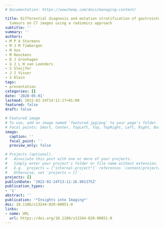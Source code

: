 ```yaml
---
# Documentation: https://wowchemy.com/docs/managing-content/

title: Differential diagnosis and mutation stratification of gastrointestinal stromal
  tumours on CT images using a radiomics approach
subtitle: ''
summary: ''
authors:
- M P A Starmans
- M J M Timbergen
- M Vos
- M Renckens
- D J Grünhagen
- G J L H van Leenders
- S Sleijfer
- J J Visser
- S Klein
tags:
- presentation
categories: []
date: '2020-05-01'
lastmod: 2022-02-24T14:11:17+01:00
featured: false
draft: false

# Featured image
# To use, add an image named `featured.jpg/png` to your page's folder.
# Focal points: Smart, Center, TopLeft, Top, TopRight, Left, Right, BottomLeft, Bottom, BottomRight.
image:
  caption: ''
  focal_point: ''
  preview_only: false

# Projects (optional).
#   Associate this post with one or more of your projects.
#   Simply enter your project's folder or file name without extension.
#   E.g. `projects = ["internal-project"]` references `content/project/deep-learning/index.md`.
#   Otherwise, set `projects = []`.
projects: []
publishDate: '2022-02-24T13:11:16.901375Z'
publication_types:
- '1'
abstract: ''
publication: '*Insights into Imaging*'
doi: 10.1186/s13244-020-00851-0
links:
- name: URL
  url: https://doi.org/10.1186/s13244-020-00851-0
---
```

